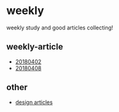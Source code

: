 # weekly 
weekly study and good articles collecting!

## weekly-article

* [20180402](https://github.com/yueziyao/weekly/issues/2)
* [20180408](https://github.com/yueziyao/weekly/issues/3)

## other

* [design articles](https://github.com/yueziyao/weekly/issues/1)
